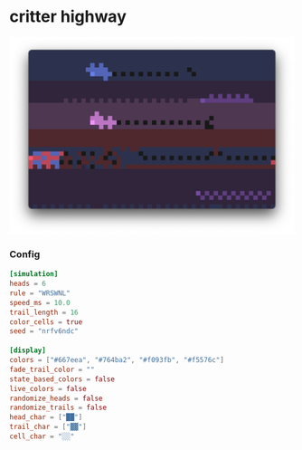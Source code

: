 # critter highway
![critter highway](/assets/trmt_v0_3_0_critter_highway_example.png)

### Config
```toml
[simulation]
heads = 6
rule = "WRSWNL"
speed_ms = 10.0
trail_length = 16
color_cells = true
seed = "nrfv6ndc"

[display]
colors = ["#667eea", "#764ba2", "#f093fb", "#f5576c"]
fade_trail_color = ""
state_based_colors = false
live_colors = false
randomize_heads = false
randomize_trails = false
head_char = ["██"]
trail_char = ["▓▓"]
cell_char = "░░"
```